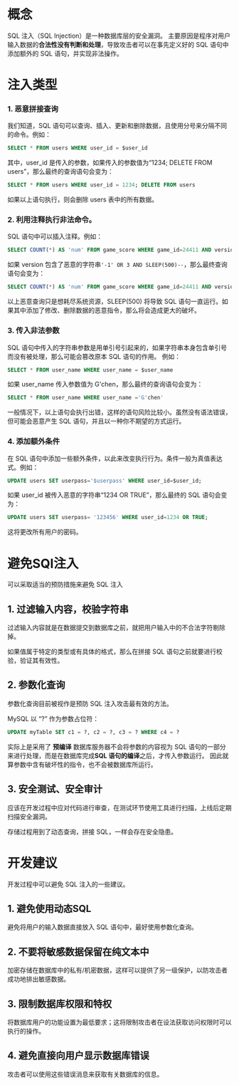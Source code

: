 # 概念
SQL 注入（SQL Injection）是一种数据库层的安全漏洞。
主要原因是程序对用户输入数据的**合法性没有判断和处理**，导致攻击者可以在事先定义好的 SQL 语句中添加额外的 SQL 语句，并实现非法操作。

# 注入类型
### 1. 恶意拼接查询

我们知道，SQL 语句可以查询、插入、更新和删除数据，且使用分号来分隔不同的命令。例如：
```sql
SELECT * FROM users WHERE user_id = $user_id
```

其中，user_id 是传入的参数，如果传入的参数值为“1234; DELETE FROM users”，那么最终的查询语句会变为：
```sql
SELECT * FROM users WHERE user_id = 1234; DELETE FROM users
```

如果以上语句执行，则会删除 users 表中的所有数据。  

### 2. 利用注释执行非法命令。

SQL 语句中可以插入注释。例如：  
```sql
SELECT COUNT(*) AS 'num' FROM game_score WHERE game_id=24411 AND version=$version
```

如果 version 包含了恶意的字符串`'-1' OR 3 AND SLEEP(500)--`，那么最终查询语句会变为：

```sql
SELECT COUNT(*) AS 'num' FROM game_score WHERE game_id=24411 AND version='-1' OR 3 AND SLEEP(500)--
```

以上恶意查询只是想耗尽系统资源，SLEEP(500) 将导致 SQL 语句一直运行。如果其中添加了修改、删除数据的恶意指令，那么将会造成更大的破坏。

### 3. 传入非法参数

SQL 语句中传入的字符串参数是用单引号引起来的，如果字符串本身包含单引号而没有被处理，那么可能会篡改原本 SQL 语句的作用。 例如：  
```sql
SELECT * FROM user_name WHERE user_name = $user_name
```

如果 user_name 传入参数值为 G'chen，那么最终的查询语句会变为：  
```sql
SELECT * FROM user_name WHERE user_name ='G'chen'
```

一般情况下，以上语句会执行出错，这样的语句风险比较小。虽然没有语法错误，但可能会恶意产生 SQL 语句，并且以一种你不期望的方式运行。

### 4. 添加额外条件

在 SQL 语句中添加一些额外条件，以此来改变执行行为。条件一般为真值表达式。例如：
```sql
UPDATE users SET userpass='$userpass' WHERE user_id=$user_id;
```

如果 user_id 被传入恶意的字符串“1234 OR TRUE”，那么最终的 SQL 语句会变为：
```sql
UPDATE users SET userpass= '123456' WHERE user_id=1234 OR TRUE;
```
这将更改所有用户的密码。

# 避免SQl注入
可以采取适当的预防措施来避免 SQL 注入

## 1. 过滤输入内容，校验字符串

过滤输入内容就是在数据提交到数据库之前，就把用户输入中的不合法字符剔除掉。
  
如果值属于特定的类型或有具体的格式，那么在拼接 SQL 语句之前就要进行校验，验证其有效性。

## 2. 参数化查询

参数化查询目前被视作是预防 SQL 注入攻击最有效的方法。
 
MySQL 以 “?” 作为参数占位符：
```sql
UPDATE myTable SET c1 = ?, c2 = ?, c3 = ? WHERE c4 = ?
```
实际上是采用了 **预编译**
数据库服务器不会将参数的内容视为 SQL 语句的一部分来进行处理，而是在数据库完成**SQL 语句的编译**之后，才传入参数运行。
因此就算参数中含有破坏性的指令，也不会被数据库所运行。  

## 3. 安全测试、安全审计

应该在开发过程中应对代码进行审查，在测试环节使用工具进行扫描，上线后定期扫描安全漏洞。

存储过程用到了动态查询，拼接 SQL，一样会存在安全隐患。

# 开发建议
开发过程中可以避免 SQL 注入的一些建议。  

## 1. 避免使用动态SQL

避免将用户的输入数据直接放入 SQL 语句中，最好使用参数化查询。  

## 2. 不要将敏感数据保留在纯文本中

加密存储在数据库中的私有/机密数据，这样可以提供了另一级保护，以防攻击者成功地排出敏感数据。  

## 3. 限制数据库权限和特权

将数据库用户的功能设置为最低要求；这将限制攻击者在设法获取访问权限时可以执行的操作。  

## 4. 避免直接向用户显示数据库错误

攻击者可以使用这些错误消息来获取有关数据库的信息。